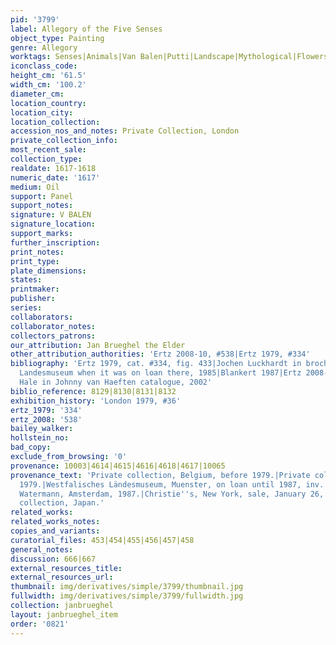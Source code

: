 ```yaml
---
pid: '3799'
label: Allegory of the Five Senses
object_type: Painting
genre: Allegory
worktags: Senses|Animals|Van Balen|Putti|Landscape|Mythological|Flowers|Fruit
iconclass_code:
height_cm: '61.5'
width_cm: '100.2'
diameter_cm:
location_country:
location_city:
location_collection:
accession_nos_and_notes: Private Collection, London
private_collection_info:
most_recent_sale:
collection_type:
realdate: 1617-1618
numeric_date: '1617'
medium: Oil
support: Panel
support_notes:
signature: V BALEN
signature_location:
support_marks:
further_inscription:
print_notes:
print_type:
plate_dimensions:
states:
printmaker:
publisher:
series:
collaborators:
collaborator_notes:
collectors_patrons:
our_attribution: Jan Brueghel the Elder
other_attribution_authorities: 'Ertz 2008-10, #538|Ertz 1979, #334'
bibliography: 'Ertz 1979, cat. #334, fig. 433|Jochen Luckhardt in brochure from Westfalisches
  Landesmuseum when it was on loan there, 1985|Blankert 1987|Ertz 2008-10, cat. #538|Meredith
  Hale in Johnny van Haeften catalogue, 2002'
biblio_reference: 8129|8130|8131|8132
exhibition_history: 'London 1979, #36'
ertz_1979: '334'
ertz_2008: '538'
bailey_walker:
hollstein_no:
bad_copy:
exclude_from_browsing: '0'
provenance: 10003|4614|4615|4616|4618|4617|10065
provenance_text: 'Private collection, Belgium, before 1979.|Private collection, Germany,
  1979.|Westfalisches Ländesmuseum, Muenster, on loan until 1987, inv. #1692LG.|Gallery
  Watermann, Amsterdam, 1987.|Christie''s, New York, sale, January 26, 2001, #10.|Private
  collection, Japan.'
related_works:
related_works_notes:
copies_and_variants:
curatorial_files: 453|454|455|456|457|458
general_notes:
discussion: 666|667
external_resources_title:
external_resources_url:
thumbnail: img/derivatives/simple/3799/thumbnail.jpg
fullwidth: img/derivatives/simple/3799/fullwidth.jpg
collection: janbrueghel
layout: janbrueghel_item
order: '0821'
---
```

